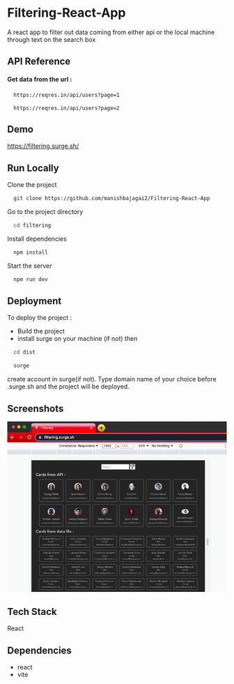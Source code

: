# Filtering-React-App
A react app to filter out data coming from either api or the local machine through text on the search box


## API Reference

#### Get data from the url :

```
  https://reqres.in/api/users?page=1
```

```
  https://reqres.in/api/users?page=2
```




## Demo



https://filtering.surge.sh/
## Run Locally

Clone the project

```bash
  git clone https://github.com/manishbajagai2/Filtering-React-App
```

Go to the project directory

```bash
  cd filtering
```

Install dependencies

```bash
  npm install
```

Start the server

```bash
  npm run dev
```


## Deployment

To deploy the project :

- Build the project
- install surge on your machine (if not) then

```bash
  cd dist
```
```bash
  surge
```
create account in surge(if not). Type domain name of your choice before .surge.sh and the project will be deployed.

## Screenshots

![App Screenshot](https://github.com/manishbajagai2/Filtering-React-App/blob/main/src/assets/AppScreenshot.png)


## Tech Stack

React 

## Dependencies

- react
- vite
